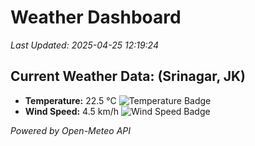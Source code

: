 
# Weather Dashboard

_Last Updated: 2025-04-25 12:19:24_

## Current Weather Data: (Srinagar, JK)
- **Temperature:** 22.5 °C ![Temperature Badge](https://img.shields.io/badge/Temperature-Medium%20Temp-green)
- **Wind Speed:** 4.5 km/h ![Wind Speed Badge](https://img.shields.io/badge/Wind%20Speed-Light%20Wind-blue)

*Powered by Open-Meteo API*
